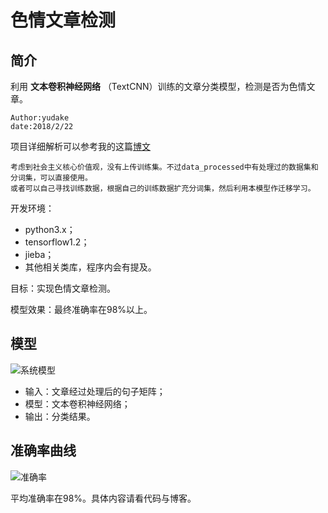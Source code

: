 # 色情文章检测

## 简介

利用 **文本卷积神经网络** （TextCNN）训练的文章分类模型，检测是否为色情文章。

```
Author:yudake
date:2018/2/22
```

项目详细解析可以参考我的这篇[博文](http://yudake.xin/articles/2018/02/22/1519289676946.html)

```
考虑到社会主义核心价值观，没有上传训练集。不过data_processed中有处理过的数据集和分词集，可以直接使用。
或者可以自己寻找训练数据，根据自己的训练数据扩充分词集，然后利用本模型作迁移学习。
```

开发环境：

- python3.x；
- tensorflow1.2；
- jieba；
- 其他相关类库，程序内会有提及。

目标：实现色情文章检测。

模型效果：最终准确率在98%以上。

## 模型

![系统模型](https://github.com/yudake/porn_fiction_classify/blob/master/images/model_graph.jpg?raw=true)

- 输入：文章经过处理后的句子矩阵；
- 模型：文本卷积神经网络；
- 输出：分类结果。

## 准确率曲线

![准确率](https://github.com/yudake/porn_fiction_classify/blob/master/images/porn_classify_arrurate.png?raw=true)

平均准确率在98%。具体内容请看代码与博客。
